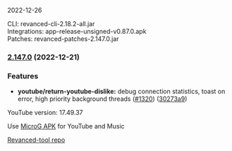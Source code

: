 2022-12-26
  
CLI: revanced-cli-2.18.2-all.jar  
Integrations: app-release-unsigned-v0.87.0.apk  
Patches: revanced-patches-2.147.0.jar  

### [2.147.0](https://github.com/revanced/revanced-patches/compare/v2.146.0...v2.147.0) (2022-12-21)
### Features
* **youtube/return-youtube-dislike:** debug connection statistics, toast on error, high priority background threads ([#1320](https://github.com/revanced/revanced-patches/issues/1320)) ([30273a9](https://github.com/revanced/revanced-patches/commit/30273a9bbdd40453baeb09f26ac9d218569a3e71))

  

YouTube version: 17.49.37

Use [MicroG APK](https://github.com/inotia00/VancedMicroG/releases/latest/download/microg.apk) for YouTube and Music

[Revanced-tool repo](https://github.com/Kingsmanvn-Official/ReVanced-tool)
